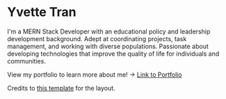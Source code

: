 # Yvette Tran

I'm a MERN Stack Developer with an educational policy and leadership development background. Adept at coordinating projects, task management, and working with diverse populations. Passionate about developing technologies that improve the quality of life for individuals and communities.

View my portfolio to learn more about me! -> [Link to Portfolio](https://trantastic.github.io/)

Credits to [this template](https://startbootstrap.com/template-overviews/resume/) for the layout.
